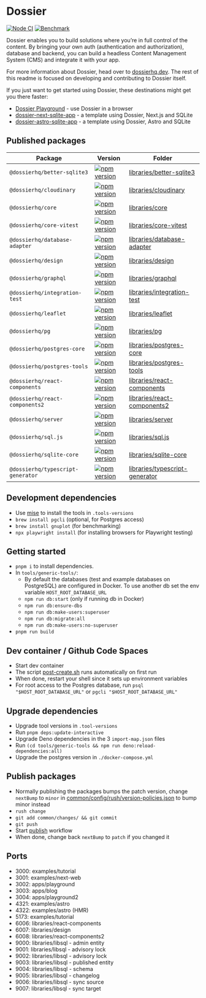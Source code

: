 # Dossier

[![Node CI](https://github.com/dossierhq/dossierhq/actions/workflows/nodejs.yml/badge.svg)](https://github.com/dossierhq/dossierhq/actions/workflows/nodejs.yml) [![Benchmark](https://github.com/dossierhq/dossierhq/actions/workflows/benchmark.yml/badge.svg)](https://github.com/dossierhq/dossierhq/actions/workflows/benchmark.yml)

Dossier enables you to build solutions where you’re in full control of the content. By bringing your own auth (authentication and authorization), database and backend, you can build a headless Content Management System (CMS) and integrate it with your app.

For more information about Dossier, head over to [dossierhq.dev](https://www.dossierhq.dev). The rest of this readme is focused on developing and contributing to Dossier itself.

If you just want to get started using Dossier, these destinations might get you there faster:

- [Dossier Playground](https://playground.dossierhq.dev/) - use Dossier in a browser
- [dossier-next-sqlite-app](https://github.com/dossierhq/dossier-next-sqlite-app) - a template using Dossier, Next.js and SQLite
- [dossier-astro-sqlite-app](https://github.com/dossierhq/dossier-astro-sqlite-app) - a template using Dossier, Astro and SQLite

## Published packages

| Package                           | Version                                                                                                                                      | Folder                                                              |
| --------------------------------- | -------------------------------------------------------------------------------------------------------------------------------------------- | ------------------------------------------------------------------- |
| `@dossierhq/better-sqlite3`       | [![npm version](https://badge.fury.io/js/@dossierhq%2Fbetter-sqlite3.svg)](https://badge.fury.io/js/@dossierhq%2Fbetter-sqlite3)             | [libraries/better-sqlite3](./libraries/better-sqlite3/)             |
| `@dossierhq/cloudinary`           | [![npm version](https://badge.fury.io/js/@dossierhq%2Fcloudinary.svg)](https://badge.fury.io/js/@dossierhq%2Fcloudinary)                     | [libraries/cloudinary](./libraries/cloudinary/)                     |
| `@dossierhq/core`                 | [![npm version](https://badge.fury.io/js/@dossierhq%2Fcore.svg)](https://badge.fury.io/js/@dossierhq%2Fcore)                                 | [libraries/core](./libraries/core/)                                 |
| `@dossierhq/core-vitest`          | [![npm version](https://badge.fury.io/js/@dossierhq%2Fcore-vitest.svg)](https://badge.fury.io/js/@dossierhq%2Fcore-vitest)                   | [libraries/core-vitest](./libraries/core-vitest/)                   |
| `@dossierhq/database-adapter`     | [![npm version](https://badge.fury.io/js/@dossierhq%2Fdatabase-adapter.svg)](https://badge.fury.io/js/@dossierhq%2Fdatabase-adapter)         | [libraries/database-adapter](./libraries/database-adapter/)         |
| `@dossierhq/design`               | [![npm version](https://badge.fury.io/js/@dossierhq%2Fdesign.svg)](https://badge.fury.io/js/@dossierhq%2Fdesign)                             | [libraries/design](./libraries/design/)                             |
| `@dossierhq/graphql`              | [![npm version](https://badge.fury.io/js/@dossierhq%2Fgraphql.svg)](https://badge.fury.io/js/@dossierhq%2Fgraphql)                           | [libraries/graphql](./libraries/graphql/)                           |
| `@dossierhq/integration-test`     | [![npm version](https://badge.fury.io/js/@dossierhq%2Fintegration-test.svg)](https://badge.fury.io/js/@dossierhq%2Fintegration-test)         | [libraries/integration-test](./libraries/integration-test/)         |
| `@dossierhq/leaflet`              | [![npm version](https://badge.fury.io/js/@dossierhq%2Fleaflet.svg)](https://badge.fury.io/js/@dossierhq%2Fleaflet)                           | [libraries/leaflet](./libraries/leaflet/)                           |
| `@dossierhq/pg`                   | [![npm version](https://badge.fury.io/js/@dossierhq%2Fpg.svg)](https://badge.fury.io/js/@dossierhq%2Fpg)                                     | [libraries/pg](./libraries/pg/)                                     |
| `@dossierhq/postgres-core`        | [![npm version](https://badge.fury.io/js/@dossierhq%2Fpostgres-core.svg)](https://badge.fury.io/js/@dossierhq%2Fpostgres-core)               | [libraries/postgres-core](./libraries/postgres-core/)               |
| `@dossierhq/postgres-tools`       | [![npm version](https://badge.fury.io/js/@dossierhq%2Fpostgres-tools.svg)](https://badge.fury.io/js/@dossierhq%2Fpostgres-tools)             | [libraries/postgres-tools](./libraries/postgres-tools/)             |
| `@dossierhq/react-components`     | [![npm version](https://badge.fury.io/js/@dossierhq%2Freact-components.svg)](https://badge.fury.io/js/@dossierhq%2Freact-components)         | [libraries/react-components](./libraries/react-components/)         |
| `@dossierhq/react-components2`    | [![npm version](https://badge.fury.io/js/@dossierhq%2Freact-components2.svg)](https://badge.fury.io/js/@dossierhq%2Freact-components2)       | [libraries/react-components2](./libraries/react-components2/)       |
| `@dossierhq/server`               | [![npm version](https://badge.fury.io/js/@dossierhq%2Fserver.svg)](https://badge.fury.io/js/@dossierhq%2Fserver)                             | [libraries/server](./libraries/server/)                             |
| `@dossierhq/sql.js`               | [![npm version](https://badge.fury.io/js/@dossierhq%2Fsql.js.svg)](https://badge.fury.io/js/@dossierhq%2Fsql.js)                             | [libraries/sql.js](./libraries/sql.js/)                             |
| `@dossierhq/sqlite-core`          | [![npm version](https://badge.fury.io/js/@dossierhq%2Fsqlite-core.svg)](https://badge.fury.io/js/@dossierhq%2Fsqlite-core)                   | [libraries/sqlite-core](./libraries/sqlite-core/)                   |
| `@dossierhq/typescript-generator` | [![npm version](https://badge.fury.io/js/@dossierhq%2Ftypescript-generator.svg)](https://badge.fury.io/js/@dossierhq%2Ftypescript-generator) | [libraries/typescript-generator](./libraries/typescript-generator/) |

## Development dependencies

- Use [mise](https://mise.jdx.dev/) to install the tools in `.tools-versions`
- `brew install pgcli` (optional, for Postgres access)
- `brew install gnuplot` (for benchmarking)
- `npx playwright install` (for installing browsers for Playwright testing)

## Getting started

- `pnpm i` to install dependencies.
- In `tools/generic-tools/`:
  - By default the databases (test and example databases on PostgreSQL) are configured in Docker. To use another db set the env variable `HOST_ROOT_DATABASE_URL`
  - `npm run db:start` (only if running db in Docker)
  - `npm run db:ensure-dbs`
  - `npm run db:make-users:superuser`
  - `npm run db:migrate:all`
  - `npm run db:make-users:no-superuser`
- `pnpm run build`

## Dev container / Github Code Spaces

- Start dev container
- The script [post-create.sh](./.devcontainer/scripts/post-create.sh) runs automatically on first run
- When done, restart your shell since it sets up environment variables
- For root access to the Postgres database, run `psql "$HOST_ROOT_DATABASE_URL"` or `pgcli "$HOST_ROOT_DATABASE_URL"`

## Upgrade dependencies

- Upgrade tool versions in `.tool-versions`
- Run `pnpm deps:update-interactive`
- Upgrade Deno dependencies in the 3 `import-map.json` files
- Run `(cd tools/generic-tools && npm run deno:reload-dependencies:all)`
- Upgrade the postgres version in `./docker-compose.yml`

## Publish packages

- Normally publishing the packages bumps the patch version, change `nextBump` to `minor` in [common/config/rush/version-policies.json](./common/config/rush/version-policies.json) to bump minor instead
- `rush change`
- `git add common/changes/ && git commit`
- `git push`
- Start [publish](https://github.com/dossierhq/dossierhq/actions/workflows/publish.yml) workflow
- When done, change back `nextBump` to `patch` if you changed it

## Ports

- 3000: examples/tutorial
- 3001: examples/next-web
- 3002: apps/playground
- 3003: apps/blog
- 3004: apps/playground2
- 4321: examples/astro
- 4322: examples/astro (HMR)
- 5173: examples/tutorial
- 6006: libraries/react-components
- 6007: libraries/design
- 6008: libraries/react-components2
- 9000: libraries/libsql - admin entity
- 9001: libraries/libsql - advisory lock
- 9002: libraries/libsql - advisory lock
- 9003: libraries/libsql - published entity
- 9004: libraries/libsql - schema
- 9005: libraries/libsql - changelog
- 9006: libraries/libsql - sync source
- 9007: libraries/libsql - sync target
